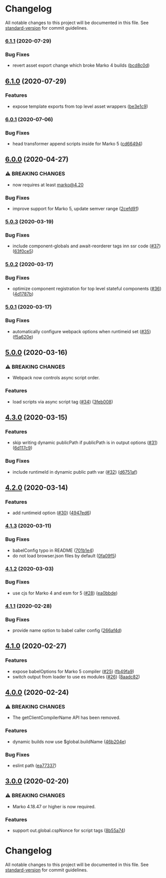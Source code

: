 # Changelog

All notable changes to this project will be documented in this file. See [standard-version](https://github.com/conventional-changelog/standard-version) for commit guidelines.

### [6.1.1](https://github.com/marko-js/webpack/compare/v6.1.0...v6.1.1) (2020-07-29)


### Bug Fixes

* revert asset export change which broke Marko 4 builds ([bcd8c0d](https://github.com/marko-js/webpack/commit/bcd8c0df9cdc916020d7ac53ab471654056fb5af))

## [6.1.0](https://github.com/marko-js/webpack/compare/v6.0.1...v6.1.0) (2020-07-29)


### Features

* expose template exports from top level asset wrappers ([be3e1c9](https://github.com/marko-js/webpack/commit/be3e1c924a99444f21292a6893befcb7463ccf96))

### [6.0.1](https://github.com/marko-js/webpack/compare/v6.0.0...v6.0.1) (2020-07-06)


### Bug Fixes

* head transformer append scripts inside for Marko 5 ([cd66494](https://github.com/marko-js/webpack/commit/cd664945f31a2159ffb246e0bd8f729cfc66bd5c))

## [6.0.0](https://github.com/marko-js/webpack/compare/v5.0.3...v6.0.0) (2020-04-27)


### ⚠ BREAKING CHANGES

* now requires at least marko@4.20

### Bug Fixes

* improve support for Marko 5, update semver range ([2cefd91](https://github.com/marko-js/webpack/commit/2cefd913243cacd61e45aa50b23ddca741cbe573))

### [5.0.3](https://github.com/marko-js/webpack/compare/v5.0.2...v5.0.3) (2020-03-19)


### Bug Fixes

* include component-globals and await-reorderer tags inn ssr code ([#37](https://github.com/marko-js/webpack/issues/37)) ([63f0ce5](https://github.com/marko-js/webpack/commit/63f0ce58485738c080b20a6dc4c74eb4984027e7))

### [5.0.2](https://github.com/marko-js/webpack/compare/v5.0.1...v5.0.2) (2020-03-17)


### Bug Fixes

* optimize component registration for top level stateful components ([#36](https://github.com/marko-js/webpack/issues/36)) ([4d1787b](https://github.com/marko-js/webpack/commit/4d1787be880d5ebbddf3c162926f5af65998c7f9))

### [5.0.1](https://github.com/marko-js/webpack/compare/v5.0.0...v5.0.1) (2020-03-17)


### Bug Fixes

* automatically configure webpack options when runtimeid set ([#35](https://github.com/marko-js/webpack/issues/35)) ([f5a620e](https://github.com/marko-js/webpack/commit/f5a620e1021ddb386d919eb08371f24cca8aba84))

## [5.0.0](https://github.com/marko-js/webpack/compare/v4.3.0...v5.0.0) (2020-03-16)


### ⚠ BREAKING CHANGES

* Webpack now controls async script order.

### Features

* load scripts via async script tag ([#34](https://github.com/marko-js/webpack/issues/34)) ([3feb008](https://github.com/marko-js/webpack/commit/3feb008ff85e31cf4c866cbfbd5858606ad67b9c))

## [4.3.0](https://github.com/marko-js/webpack/compare/v4.2.0...v4.3.0) (2020-03-15)


### Features

* skip writing dynamic publicPath if publicPath is in output options ([#31](https://github.com/marko-js/webpack/issues/31)) ([6d117c9](https://github.com/marko-js/webpack/commit/6d117c905f3176ff89f990da28b3f303c43b05ed))


### Bug Fixes

* include runtimeId in dynamic public path var ([#32](https://github.com/marko-js/webpack/issues/32)) ([d6751af](https://github.com/marko-js/webpack/commit/d6751afce3349078e93e70a7f0461855ca56660f))

## [4.2.0](https://github.com/marko-js/webpack/compare/v4.1.3...v4.2.0) (2020-03-14)


### Features

* add runtimeid option ([#30](https://github.com/marko-js/webpack/issues/30)) ([4947ed6](https://github.com/marko-js/webpack/commit/4947ed651867887b0ce3aff81499ef57d29bdfbe))

### [4.1.3](https://github.com/marko-js/webpack/compare/v4.1.2...v4.1.3) (2020-03-11)


### Bug Fixes

* babelConfig typo in README ([701b1e4](https://github.com/marko-js/webpack/commit/701b1e4072c88e6916b88d31ae715ad6d36df4fe))
* do not load browser.json files by default ([0fa09f5](https://github.com/marko-js/webpack/commit/0fa09f53fb30f58fbf925b1b23e36a7df420a1f4))

### [4.1.2](https://github.com/marko-js/webpack/compare/v4.1.1...v4.1.2) (2020-03-03)


### Bug Fixes

* use cjs for Marko 4 and esm for 5 ([#28](https://github.com/marko-js/webpack/issues/28)) ([ea0bbde](https://github.com/marko-js/webpack/commit/ea0bbdeb22e6359fbaf2f440d68654241b16275c))

### [4.1.1](https://github.com/marko-js/webpack/compare/v4.1.0...v4.1.1) (2020-02-28)


### Bug Fixes

* provide name option to babel caller config ([266af4d](https://github.com/marko-js/webpack/commit/266af4d96b3ca0d0625e2c5a441297a504956038))

## [4.1.0](https://github.com/marko-js/webpack/compare/v4.0.0...v4.1.0) (2020-02-27)


### Features

* expose babelOptions for Marko 5 compiler ([#25](https://github.com/marko-js/webpack/issues/25)) ([fb49fa9](https://github.com/marko-js/webpack/commit/fb49fa9511ef35d5cc52754126dd730d0ccbc5d4))
* switch output from loader to use es modules ([#26](https://github.com/marko-js/webpack/issues/26)) ([8aadc82](https://github.com/marko-js/webpack/commit/8aadc82f8d49510d81dfc2f7fc8704bbf5055e4f))

## [4.0.0](https://github.com/marko-js/webpack/compare/v3.0.0...v4.0.0) (2020-02-24)


### ⚠ BREAKING CHANGES

* The getClientCompilerName API has been removed.

### Features

* dynamic builds now use $global.buildName ([46b204e](https://github.com/marko-js/webpack/commit/46b204e158678714ae80ae1b39fab3af588c579e))


### Bug Fixes

* eslint path ([ea77337](https://github.com/marko-js/webpack/commit/ea77337de3c027b85994743cb1fa4bbd4f20072b))

## [3.0.0](https://github.com/marko-js/webpack/compare/v2.1.0...v3.0.0) (2020-02-20)


### ⚠ BREAKING CHANGES

* Marko 4.18.47 or higher is now required.

### Features

* support out.global.cspNonce for script tags ([8b55a74](https://github.com/marko-js/webpack/commit/8b55a742aab55d091cf5bacbf659d8daf47b71a9))

# Changelog

All notable changes to this project will be documented in this file. See [standard-version](https://github.com/conventional-changelog/standard-version) for commit guidelines.
